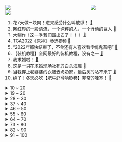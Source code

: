 <div >
	<a style="float:left;width:55%;" href = "https://github.com/anuraghazra/github-readme-stats">
	 <img src = "https://github-readme-stats.vercel.app/api?username=iuuuuuaena&theme=buefy&show_icons=true"/>
	</a>
	<a  style="float:right;width:45%" href = "https://github.com/anuraghazra/github-readme-stats">
	 <img  src="https://github-readme-stats.vercel.app/api/top-langs/?username=anuraghazra&layout=compact"/>
	</a>
	</div>

[![](https://img.shields.io/badge/jxd-@jxdgogogo.xyz-yellowgreen.svg)](https://www.jxdgogogo.xyz)<br>
1. 花7天做一块肉！进来感受什么叫放纵！ [:link:](//www.bilibili.com/video/BV1QV4y1A78n) <br>
2. 网红界的一股清流，一个纯粹的人，一个行动的巨人 [:link:](//www.bilibili.com/video/BV1cv4y1R7Mf) <br>
3. 大制作！这一季我们豁出去了！！！ [:link:](//www.bilibili.com/video/BV128411G7by) <br>
4. TGA2022《原神》参选视频 [:link:](//www.bilibili.com/video/BV1uD4y1a7pt) <br>
5. “2022年都快结束了，不会还有人喜欢看传统鬼畜吧” [:link:](//www.bilibili.com/video/BV1Be411A7hm) <br>
6. 【装机教程】全网最好的装机教程，没有之一 [:link:](//www.bilibili.com/video/BV1BG4y137mG) <br>
7. 我求婚啦！ [:link:](//www.bilibili.com/video/BV16e4y1u7dh) <br>
8. 这是一只在求婚现场社死的白头海雕 [:link:](//www.bilibili.com/video/BV18P4y1Q7m9) <br>
9. 当我穿上老婆婆的衣服去奶奶家，最后笑的站不来了 [:link:](//www.bilibili.com/video/BV1kP411M7fv) <br>
10. 绝了！冬天必吃【肥牛虾滑响铃卷】非常的哇塞！ [:link:](//www.bilibili.com/video/BV11e411A7av) <br>
<details>
<summary>10 ~ 20</summary>

11. 来，散兵，战个痛快！ [:link:](//www.bilibili.com/video/BV1B84y167dZ) <br>
12. 《明日方舟》SideStory「照我以火」活动宣传PV [:link:](//www.bilibili.com/video/BV1MR4y1C7QW) <br>
13. 这精神状态还能上街？ [:link:](//www.bilibili.com/video/BV1cD4y1a762) <br>
14. 【原神】看好了！散兵的全新玩法！ [:link:](//www.bilibili.com/video/BV1t24y1Q7fV) <br>
15. 传说中的淡水鱼翅做一碗就要耗费上百个鱼头？这吃法也太离谱了吧？ [:link:](//www.bilibili.com/video/BV1TM411z7Xm) <br>
16. 今天还是在拍摄间里抓到什么拍什么... [:link:](//www.bilibili.com/video/BV1Fv4y1d7Kr) <br>
17. 和罗马教廷互掐的CP粉是什么组织？【神奇组织3】 [:link:](//www.bilibili.com/video/BV1We4y1T7Rn) <br>
18. 【半佛】三体之后，刘慈欣又整了什么活？ [:link:](//www.bilibili.com/video/BV1GG411M7yA) <br>
19. 《三体》动画片尾主题曲《面壁者》正式公开！动画12月10日11:00开播 [:link:](//www.bilibili.com/video/BV1Hd4y1s7iW) <br>
</details>
<details>
<summary>19 ~ 20</summary>

20. 给艺术家当狗太难了 [:link:](//www.bilibili.com/video/BV1Z44y1m7h9) <br>
21. 拍卖级别的超大野生大黄鱼，号称海中金条，破纪录试吃啊 [:link:](//www.bilibili.com/video/BV1TD4y1e7Vq) <br>
22. 在家做了100斤猪肉脯，我发现了市场上卖几十块和几百块的区别！ [:link:](//www.bilibili.com/video/BV12D4y1h74S) <br>
23. 《一人之下》IP新游首曝实机PV [:link:](//www.bilibili.com/video/BV1Qd4y1s7vK) <br>
24. “我知道是你在另一个世界的呼喊.” [:link:](//www.bilibili.com/video/BV1LP411K7Ru) <br>
25. 我被造黄谣后 “火遍全网” [:link:](//www.bilibili.com/video/BV1KV4y1N7Pf) <br>
26. 这街舞也太夸张了吧 超强技巧动作 [:link:](//www.bilibili.com/video/BV1ee4y1u7Si) <br>
27. 开上一家女仆店能赚钱吗？最大的问题还是找女仆来上班 [:link:](//www.bilibili.com/video/BV1s44y1S7TL) <br>
28. 延吉.服务大楼 冷面 厨子探店¥194 [:link:](//www.bilibili.com/video/BV1Ag411p7pB) <br>
</details>
<details>
<summary>28 ~ 30</summary>

29. 太可怕了，旅游七天老了十岁！！ [:link:](//www.bilibili.com/video/BV1XG411T7S5) <br>
30. 现在的梗vs以前的梗 [:link:](//www.bilibili.com/video/BV12W4y1g7zh) <br>
31. (世界杯）好一条“夺命香鸡腿”！我这是少林的“大力金刚腿“！ [:link:](//www.bilibili.com/video/BV1tP411K7za) <br>
32. 课 堂 请 勿 对 对 子【后宫篇】 ！！！ [:link:](//www.bilibili.com/video/BV1wR4y1y7uC) <br>
33. 希望这届的粉丝耗子尾汁儿 [:link:](//www.bilibili.com/video/BV1ge411P7YJ) <br>
34. 科普一下：蜂蜜没有办法辨别真假？ [:link:](//www.bilibili.com/video/BV1kg411J7ah) <br>
35. 我上环了，但不是为了避孕！我的上环全过程分享。 [:link:](//www.bilibili.com/video/BV1mG411N7ME) <br>
36. 都什么年代，谁还当传统天蓬元帅？！！ [:link:](//www.bilibili.com/video/BV1AG411M7Nq) <br>
37. 年度最佳游戏！【艾尔登法环】103分钟电影剪辑版 | 耗时500小时对话万字整理 | 电影运镜 | 精华剪辑 | Hires无损音轨 | [:link:](//www.bilibili.com/video/BV1884y167C5) <br>
</details>
<details>
<summary>37 ~ 40</summary>

38. 【传染病简史2】梅毒：千变万化，伪装成诸多疾病的花柳病 [:link:](//www.bilibili.com/video/BV1de411A7Lx) <br>
39. 刘慈欣《三体》动画开播演讲，对人类发出究极灵魂拷问！！！ [:link:](//www.bilibili.com/video/BV1vK41197kj) <br>
40. ⚡One a big oh one a a⚡ [:link:](//www.bilibili.com/video/BV1KP411K79P) <br>
41. 十元贫穷料理再升级，十道大餐让你月底不再勒腰带 [:link:](//www.bilibili.com/video/BV1e24y1Q7mT) <br>
42. 把兄弟的零食换成外网爆火的酸黄瓜糖！把他酸到差点变异！！？ [:link:](//www.bilibili.com/video/BV14G4y1379J) <br>
43. 梦幻联动！撒贝宁 何同学体验当摄影师的一天 [:link:](//www.bilibili.com/video/BV1x24y1Q7YB) <br>
44. 首发超强牌组！高胜率召唤流老六~超细对局教学！进阶大师必看~高上限、高细节！【原神七圣召唤】 [:link:](//www.bilibili.com/video/BV1KW4y1g79t) <br>
45. 看完这个视频，你也能开一家毛利90%的网红店【凭啥这么贵46-椰子不语】 [:link:](//www.bilibili.com/video/BV1514y1K7tw) <br>
46. 【宝宝视角】为什么孩子的脾气可以这么好啊！ [:link:](//www.bilibili.com/video/BV1xd4y1s7r9) <br>
</details>
<details>
<summary>46 ~ 50</summary>

47. 【warma】来唱大家送我的歌！《夏天幻游日记》 [:link:](//www.bilibili.com/video/BV18D4y1Y7o6) <br>
48. 如何找到适合自己的握笔姿势 [:link:](//www.bilibili.com/video/BV1KP411T787) <br>
49. 【手残联萌】8周年特别节目 [:link:](//www.bilibili.com/video/BV1a24y1Q7Hb) <br>
50. 大学生如何在宿舍拍出《奔跑吧兄弟》最终季 [:link:](//www.bilibili.com/video/BV1bR4y1C7pi) <br>
51. 【全程离谱】2022年度沙雕新闻之王！ [:link:](//www.bilibili.com/video/BV1JM411z75B) <br>
52. 【TF家族】《2 Sides》——Chapter.0203《异乡人/You’ll never know me》video record.【TF家族-张极】 [:link:](//www.bilibili.com/video/BV1tG411T7qB) <br>
53. 用B站评论训练出的AI和杀猪盘聊天，骗子竟给我转钱【图灵计划05】 [:link:](//www.bilibili.com/video/BV1qD4y1h7io) <br>
54. 放大107倍！广播级摄影机和电影机有什么不同？ [:link:](//www.bilibili.com/video/BV1fW4y1u7Eb) <br>
55. 这就是流浪者的极致！就凭你也敢直视我？！ [:link:](//www.bilibili.com/video/BV1MP4y1X7h5) <br>
</details>
<details>
<summary>55 ~ 60</summary>

56. 李小龙唯一 一次实战录像【全程高能】 [:link:](//www.bilibili.com/video/BV1PM411z7wz) <br>
57. 我敢说，你第一次见这样的辣子鸡和毛血旺！小伙直呼过瘾！ [:link:](//www.bilibili.com/video/BV1y24y1k7Du) <br>
58. 全 员 嘟↗咕↘哒 化 [:link:](//www.bilibili.com/video/BV1nd4y1s7qG) <br>
59. 《猫 立 猪 群》 [:link:](//www.bilibili.com/video/BV1ke4y1u7ba) <br>
60. 【才浅手工】三体水滴在家造！巧妙方法有手就行，一起抵御三体人的进攻！ [:link:](//www.bilibili.com/video/BV1oe411A7bn) <br>
61. 我唯一不后悔的就是认识你 [:link:](//www.bilibili.com/video/BV1a24y1Q7fc) <br>
62. 心态大崩！出国一个月，回来儿子竟然不理我了？ [:link:](//www.bilibili.com/video/BV1ke4y1u755) <br>
63. 能防身的单兵武器——俄罗斯大列巴，毛子哥手把手教你在家做 [:link:](//www.bilibili.com/video/BV1fD4y1Y7NN) <br>
64. 你好邻居2：时隔三年，再调查老王家的真相，结局让人咋舌！ [:link:](//www.bilibili.com/video/BV1qP4y1Q71L) <br>
</details>
<details>
<summary>64 ~ 70</summary>

65. 《用流浪者跑图五分钟，我被骂了两小时》——散兵：无不良引导，单纯的嘴臭 [:link:](//www.bilibili.com/video/BV1cv4y1R73k) <br>
66. 鲱 鱼 罐 头 天 花 板 [:link:](//www.bilibili.com/video/BV1MP4y1X7rF) <br>
67. 古法制炭，帅小伙花费整整20天，真的能成功吗？ [:link:](//www.bilibili.com/video/BV1D24y1k7vF) <br>
68. 一脚踏四国，中国最牛县城！美女如云却从不外嫁！ [:link:](//www.bilibili.com/video/BV1WG4y1V777) <br>
69. 《暖暖与美梦神》先导片发布，与暖暖一起梦境冒险。 [:link:](//www.bilibili.com/video/BV12g411J7Hs) <br>
70. 臣  妾  会  忍  术 [:link:](//www.bilibili.com/video/BV1YR4y1C7ef) <br>
71. 童年噩梦成真了！托马斯小火车疯狂追杀我！ [:link:](//www.bilibili.com/video/BV1HD4y1a7cP) <br>
72. 眼看女儿被恶魔融合，你会选择？这款反套路游戏暗藏玄机 [:link:](//www.bilibili.com/video/BV1MM411z7qA) <br>
73. 当老师让交体育课作业…… [:link:](//www.bilibili.com/video/BV1Xg411H7pU) <br>
</details>
<details>
<summary>73 ~ 80</summary>

74. 恭喜鹰眼喜提双飞 [:link:](//www.bilibili.com/video/BV1Xd4y1s7qJ) <br>
75. 二次元的小心思动作教学 [:link:](//www.bilibili.com/video/BV1FD4y1e7DM) <br>
76. 吃毒蘑菇真的能见小人吗？耗时六个月拍下蘑菇的生长和繁殖 [:link:](//www.bilibili.com/video/BV12e4y1T7Pa) <br>
77. 教你养一只加菲猫！ [:link:](//www.bilibili.com/video/BV1Gv4y1R779) <br>
78. 【阿斗】最烧钱最难拍的战争场面，单集制作超1000万美元！美剧史诗巨作《权力的游戏》第23期 [:link:](//www.bilibili.com/video/BV1QW4y1g7Vw) <br>
79. 默契安全防护，酒店优雅入住 [:link:](//www.bilibili.com/video/BV1h44y1S7oo) <br>
80. 流浪者：我的痛楚你们懂吗啊啊啊！！！ [:link:](//www.bilibili.com/video/BV1aK41197Go) <br>
81. 区区致命伤而已【原神】 [:link:](//www.bilibili.com/video/BV1d24y1Q7U7) <br>
82. 【自习】：“你除了学习，是啥都干啊” [:link:](//www.bilibili.com/video/BV1584y1r7tB) <br>
</details>
<details>
<summary>82 ~ 90</summary>

83. 今天大家来讲故事好不好！！！ [:link:](//www.bilibili.com/video/BV1rW4y1g7x5) <br>
84. 勇者：石中剑也没那么难拔嘛... [:link:](//www.bilibili.com/video/BV1p14y1K7Wk) <br>
85. 疯了！带女友在1000多一晚的豪华森林酒店过夜...却让她一整晚拼积木？ [:link:](//www.bilibili.com/video/BV1Ce411A722) <br>
86. 你们要的《巴啦啦小魔仙》改古风，这次是李白专场！ [:link:](//www.bilibili.com/video/BV1g84y1t7tC) <br>
87. 老婆好像在和我玩一种很新的东西？！ [:link:](//www.bilibili.com/video/BV1TP4y1X7uz) <br>
88. 【完结】《小火车查尔斯》毁童年的恐怖游戏！会吃人的嗜血小火车 [:link:](//www.bilibili.com/video/BV1y24y1Q7L8) <br>
89. 被外甥骗去野外生活了5天。我居然成功了！ [:link:](//www.bilibili.com/video/BV1o14y1K7To) <br>
90. 当年看不起我的人请看这幅画 [:link:](//www.bilibili.com/video/BV1fD4y1h7qM) <br>
91. 林小北云顶之弈：手把手教你S8，2套阵容上钻石！LOL云顶S8 小天才95 超级英雄赌寒冰 云顶S8上分套路阵容教学！怪兽来袭！金铲铲怪兽入侵！【114期】 [:link:](//www.bilibili.com/video/BV1qg411H7EQ) <br>
</details>
<details>
<summary>91 ~ 100</summary>

92. 我算出了电锯人的转速有多快！b站第一人 [:link:](//www.bilibili.com/video/BV1684y167aL) <br>
93. 我的爱炫人生 [:link:](//www.bilibili.com/video/BV19e4y1u7gY) <br>
94. 【张远x赵怀真】英雄主打歌《此身》PV——看怀真云缨青梅竹马日常 [:link:](//www.bilibili.com/video/BV1R24y1Q7Cm) <br>
95. 导演拍的真大胆，敢在死刑现场叫“停”，难得一见的国产电影！《透析》 [:link:](//www.bilibili.com/video/BV1aG4y137Dp) <br>
96. 《被这个世界杯主题曲笑死》 [:link:](//www.bilibili.com/video/BV1q84y167MB) <br>
97. 谁是杀手？！！ [:link:](//www.bilibili.com/video/BV1Dv4y1R7tn) <br>
98. 《 真 的 狠 》 [:link:](//www.bilibili.com/video/BV1iM411z7d1) <br>
99. 杭州游轮自助餐，海鲜居然差点意思？ [:link:](//www.bilibili.com/video/BV138411L7zV) <br>
100. 大牙 || 肖4马原分析题精讲带背，一听你就会！ [:link:](//www.bilibili.com/video/BV1HK411978n) <br>
</details>
